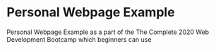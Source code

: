 # Personal Webpage Example

Personal Webpage Example as a part of the The Complete 2020 Web Development Bootcamp which beginners can use
